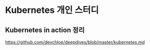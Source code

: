# Kubernetes 개인 스터디

## Kubernetes in action 정리
https://github.com/devchloe/deepdives/blob/master/kubernetes.md
